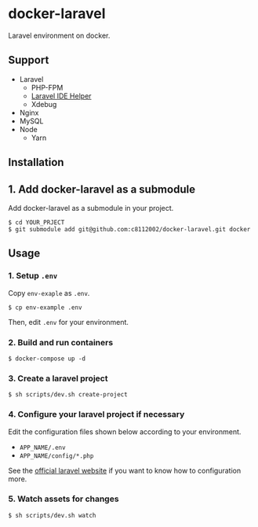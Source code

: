 # docker-laravel

Laravel environment on docker.

## Support 

- Laravel
    - PHP-FPM
    - [Laravel IDE Helper](https://github.com/barryvdh/laravel-ide-helper)
    - Xdebug
- Nginx
- MySQL
- Node
    - Yarn

## Installation

## 1. Add docker-laravel as a submodule

Add docker-laravel as a submodule in your project.

```
$ cd YOUR_PRJECT
$ git submodule add git@github.com:c8112002/docker-laravel.git docker
```

## Usage

### 1. Setup `.env`

Copy `env-exaple` as `.env`.

```
$ cp env-example .env
```

Then, edit `.env` for your environment.

### 2. Build and run containers

```
$ docker-compose up -d
```

### 3. Create a laravel project

```
$ sh scripts/dev.sh create-project
```

### 4. Configure your laravel project if necessary

Edit the configuration files shown below according to your environment.

- `APP_NAME/.env`
- `APP_NAME/config/*.php`

See the [official laravel website](https://laravel.com/docs/installation) if you want to know how to configuration more.

### 5. Watch assets for changes

```
$ sh scripts/dev.sh watch
```
